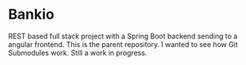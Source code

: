 # Bankio
REST based full stack project with a Spring Boot backend sending to a angular frontend.
This is the parent repository. I wanted to see how Git Submodules work. 
Still a work in progress.
